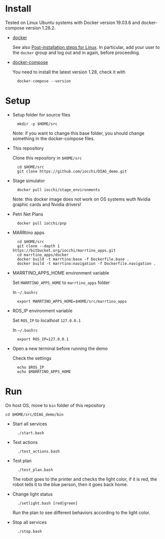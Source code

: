 # Install

Tested on Linux Ubuntu systems with Docker version 19.03.6 and docker-compose version 1.28.2.

* [docker](http://www.docker.com)

    See also 
    [Post-installation steps for Linux](https://docs.docker.com/install/linux/linux-postinstall/).
    In particular, add your user to the `docker` group and log out and in again, before proceeding.

* [docker-compose](https://docs.docker.com/compose/install/)

    You need to install the latest version 1.28, check it with

        docker-compose --version


# Setup

* Setup folder for source files

        mkdir -p $HOME/src

    Note: if you want to change this base folder, you should change something in the docker-compose files.


* This repository

    Clone this repository in `$HOME/src`

        cd $HOME/src
        git clone https://github.com/iocchi/DIAG_demo.git

* Stage simulator

        docker pull iocchi/stage_environments

    Note: this docker image does not work on OS systems wuth Nvidia graphic cards and Nvidia drivers!

* Petri Net Plans

        docker pull iocchi/pnp

* MARRtino apps

        cd $HOME/src
        git clone --depth 1 https://bitbucket.org/iocchi/marrtino_apps.git
        cd marrtino_apps/docker
        docker build -t marrtino:base -f Dockerfile.base .
        docker build -t marrtino:navigation -f Dockerfile.navigation .

* MARRTINO_APPS_HOME environment variable

    Set `MARRTINO_APPS_HOME` to  `marrtino_apps` folder

    In `~/.bashrc`

        export MARRTINO_APPS_HOME=$HOME/src/marrtino_apps


* ROS_IP environment variable

    Set `ROS_IP` to localhost `127.0.0.1`

    In `~/.bashrc`

        export ROS_IP=127.0.0.1

* Open a new terminal before running the demo
    
    Check the settings

        echo $ROS_IP
        echo $MARRTINO_APPS_HOME

# Run

On host OS, move to `bin` folder of this repository

    cd $HOME/src/DIAG_demo/bin


* Start all services

        ./start.bash


* Test actions

        ./test_actions.bash


* Test plan

        ./test_plan.bash

    The robot goes to the printer and checks the light color, if it is red,
    the robot tells it to the blue person, then it goes back home.


* Change light status

        ./setlight.bash [red|green]

    Run the plan to see different behaviors according to the light color.

* Stop all services

        ./stop.bash


